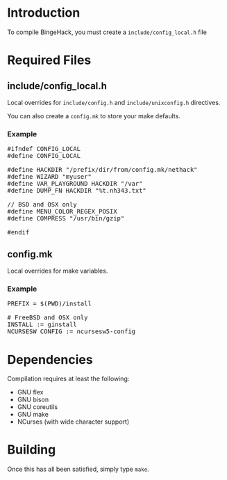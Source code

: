 # Introduction
To compile BingeHack, you must create a `include/config_local.h` file

# Required Files
## include/config_local.h
Local overrides for `include/config.h` and `include/unixconfig.h` directives.

You can also create a `config.mk` to store your make defaults.

### Example
<pre>
#ifndef CONFIG_LOCAL
#define CONFIG_LOCAL

#define HACKDIR "/prefix/dir/from/config.mk/nethack"
#define WIZARD "myuser"
#define VAR_PLAYGROUND HACKDIR "/var"
#define DUMP_FN HACKDIR "%t.nh343.txt"

// BSD and OSX only
#define MENU_COLOR_REGEX_POSIX
#define COMPRESS "/usr/bin/gzip"

#endif
</pre>

## config.mk
Local overrides for make variables.

### Example
<pre>
PREFIX = $(PWD)/install

# FreeBSD and OSX only
INSTALL := ginstall
NCURSESW_CONFIG := ncursesw5-config
</pre>

# Dependencies
Compilation requires at least the following:

- GNU flex
- GNU bison
- GNU coreutils
- GNU make
- NCurses (with wide character support)

# Building
Once this has all been satisfied, simply type `make`.

<!-- vim: set tw=80 fo=tcroqn2 ft=mkd: -->
